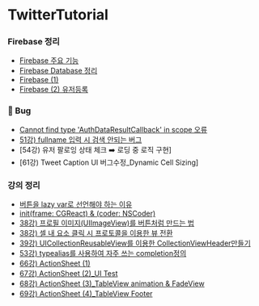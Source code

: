 # TwitterTutorial

### Firebase 정리
- [Firebase 주요 기능](https://jesskoh.notion.site/Firebase-5e8fcef80c4e4da095464bc869c19edf)
- [Firebase Database 정리](https://jesskoh.notion.site/Firebase-Database-1fccd12d344e4d91ada3f58f09ca3db6)
- [Firebase (1)](https://jesskoh.notion.site/Firebase-1-c20a64e55bf14f598f8c5a03588a5c06)
- [Firebase (2) 유저등록](https://jesskoh.notion.site/Firebase-2-97b4ef263d78478fa6ede2e69488bc23)

### 🐞 Bug

- [Cannot find type 'AuthDataResultCallback' in scope 오류](https://developer.apple.com/forums/thread/706016)
- [51강) fullname 입력 시 검색 안되는 버그](https://jesskoh.notion.site/51-fullname-373f57db9e564a4f909d1f7a36827deb)
- [54강) 유저 팔로잉 상태 체크 ➡️ 로딩 중 로직 구현]
- [61강) Tweet Caption UI 버그수정_Dynamic Cell Sizing]

### 강의 정리
- [버튼을 lazy var로 선언해야 하는 이유](https://jesskoh.notion.site/lazy-var-b001ea38b0ce43f0bfbf11b163a36d40)
- [init(frame: CGReact) & (coder: NSCoder)](https://www.notion.so/jesskoh/init-frame-CGRect-coder-NSCoder-fe1222d3a6db453998d5d30f63be7aef)
- [38강) 프로필 이미지(UIImageView)를 버튼처럼 만드는 법](https://jesskoh.notion.site/38-UIImageView-fe49acdfe9904eae9579b8e0793493ca)
- [38강) 셀 내 요소 클릭 시 프로토콜을 이용한 뷰 전환](https://jesskoh.notion.site/38-75995e7b542d4ca1816e07f56e857745)
- [39강) UICollectionReusableView를 이용한 CollectionViewHeader만들기](https://jesskoh.notion.site/39-UICollectionReusableView-CollectionViewHeader-96fb1c5dfb2e4f449685715c9a715e29)
- [53강) typealias를 사용하여 자주 쓰는 completion정의](https://jesskoh.notion.site/53-typealias-completion-6200bf388f61491eb8ebe14e9471c5a6)
- [66강) ActionSheet (1)](https://jesskoh.notion.site/66-ActionSheet-1-d472894d2cbe4005b47473f8d36594a6)
- [67강) ActionSheet (2)_UI Test](https://jesskoh.notion.site/66-ActionSheet-1-d472894d2cbe4005b47473f8d36594a6)
- [68강) ActionSheet (3)_TableView animation & FadeView](https://jesskoh.notion.site/68-ActionSheet-3-_TableView-animation-FadeView-6c2c9fb7e1014767954c7ab5bc34eb7b)
- [69강) ActionSheet (4)_TableView Footer](https://jesskoh.notion.site/69-ActionSheet-4-_TableView-Footer-b95b45f3b8b9484f996261f53da86650)
